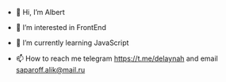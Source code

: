 - 👋 Hi, I’m Albert
- 👀 I’m interested in FrontEnd
- 🌱 I’m currently learning JavaScript

- 📫 How to reach me   telegram https://t.me/delaynah and email saparoff.alik@mail.ru

<!---
alsaparov/alsaparov is a ✨ special ✨ repository because its `README.md` (this file) appears on your GitHub profile.
You can click the Preview link to take a look at your changes.
--->
